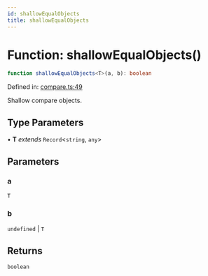 ```yaml
---
id: shallowEqualObjects
title: shallowEqualObjects
---
```


<!-- DO NOT EDIT: this page is autogenerated from the type comments -->

# Function: shallowEqualObjects()

```ts
function shallowEqualObjects<T>(a, b): boolean
```

Defined in: [compare.ts:49](https://github.com/tanstack/pacer/blob/main/packages/pacer/src/compare.ts#L49)

Shallow compare objects.

## Type Parameters

• **T** *extends* `Record`\<`string`, `any`\>

## Parameters

### a

`T`

### b

`undefined` | `T`

## Returns

`boolean`
